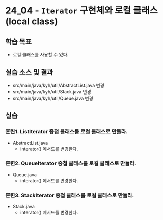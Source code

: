 # 24_04 - `Iterator` 구현체와 로컬 클래스(local class)

## 학습 목표

- 로컬 클래스를 사용할 수 있다.


## 실습 소스 및 결과

- src/main/java/kyh/util/AbstractList.java 변경
- src/main/java/kyh/util/Stack.java 변경
- src/main/java/kyh/util/Queue.java 변경

## 실습

### 훈련1. ListIterator 중첩 클래스를 로컬 클래스로 만들라.

- AbstractList.java
  - interator() 메서드를 변경한다.

### 훈련2. QueueIterator 중첩 클래스를 로컬 클래스로 만들라.

- Queue.java
  - interator() 메서드를 변경한다.

### 훈련3. StackIterator 중첩 클래스를 로컬 클래스로 만들라.

- Stack.java
  - interator() 메서드를 변경한다.